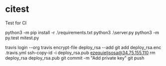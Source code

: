 # citest
Test for CI

python3 -m pip install -r .\requirements.txt
python3 .\server.py
python3 -m py.test mitest.py



 travis login --org
travis encrypt-file deploy_rsa --add
git add deploy_rsa.enc .travis.yml
ssh-copy-id -i deploy_rsa.pub ezequieljsosa@34.75.155.110
rm deploy_rsa deploy_rsa.pub
git commit -m "Add private key"
git push
